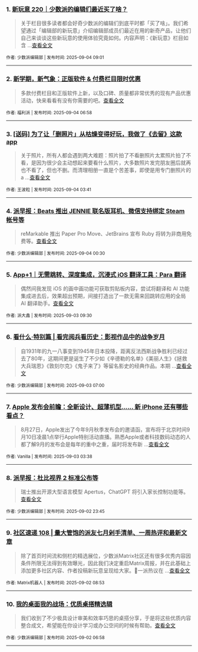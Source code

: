 ### 1. [新玩意 220｜少数派的编辑们最近买了啥？](https://sspai.com/post/102287)

> 关于栏目很多读者都会好奇少数派的编辑们到底平时都「买了啥」。我们希望通过「编辑部的新玩意」介绍编辑部成员们最近在用的新奇产品，让他们自己来谈谈这些新玩意的使用体验究竟如何。内容声明：《新玩意》栏目如含 ...[查看全文](https://sspai.com/post/102287) 

<sub>作者: 少数派编辑部 | 发布时间: 2025-09-04 09:01</sub>

---


### 2. [新学期，新气象：正版软件 & 付费栏目限时优惠](https://sspai.com/post/102267)

> 多款付费栏目和正版软件上新，以及口碑、质量都非常优秀的现有产品优惠活动，快来看看有没有你需要的吧。[查看全文](https://sspai.com/post/102267) 

<sub>作者: 福利派 | 发布时间: 2025-09-04 06:58</sub>

---


### 3. [[送码] 为了让「删照片」从枯燥变得好玩，我做了《去留》这款 app](https://sspai.com/post/102249)

> 关于照片，所有人都会遇到两大难题：照片拍了不看删照片太累照片拍了不看，是因为很少会主动想起来要看什么照片，大多数照片发完朋友圈后就再也不看了，但也不删。而清理相册一直是个苦差事，即使是用专门删照片的a ...[查看全文](https://sspai.com/post/102249) 

<sub>作者: 王波粒 | 发布时间: 2025-09-04 03:41</sub>

---


### 4. [派早报：Beats 推出 JENNIE 联名版耳机、微信支持绑定 Steam 帐号等](https://sspai.com/post/102276)

> reMarkable 推出 Paper Pro Move、JetBrains 宣布 Ruby 将转为非商用免费等。[查看全文](https://sspai.com/post/102276) 

<sub>作者: 少数派编辑部 | 发布时间: 2025-09-04 00:30</sub>

---


### 5. [App+1｜无需跳转、深度集成，沉浸式 iOS 翻译工具：Para 翻译](https://sspai.com/post/102214)

> 偶然间我发现 iOS 的画中画功能可获取剪贴板内容，尝试将翻译和 AI 功能集成进去后，效果超出预期，间接打造出了一款无需来回跳转应用的全局 AI 翻译助手。[查看全文](https://sspai.com/post/102214) 

<sub>作者: 派大鑫 | 发布时间: 2025-09-03 09:30</sub>

---


### 6. [看什么·特别篇 | 看完阅兵看历史：影视作品中的战争岁月](https://sspai.com/post/102246)

> 自1931年的九一八事变到1945年日本投降，距离反法西斯战争胜利已经过去了80年，这期间更是诞生了不少如《辛德勒的名单》《美丽人生》《拯救大兵瑞恩》《敦刻尔克》《鬼子来了》等留名影史的经典作品。本期 ...[查看全文](https://sspai.com/post/102246) 

<sub>作者: 少数派编辑部 | 发布时间: 2025-09-03 07:00</sub>

---


### 7. [Apple 发布会前瞻：全新设计、超薄机型…… 新 iPhone 还有哪些看点？](https://sspai.com/post/102244)

> 8月27日，Apple发出了今年9月秋季发布会的邀请函，宣布将于北京时间9月10日凌晨1点举行Apple特别活动直播。熟悉Apple或者科技数码动态的人都了解9月的发布会是每年的重中之重，届时将发布新 ...[查看全文](https://sspai.com/post/102244) 

<sub>作者: Vanilla | 发布时间: 2025-09-03 03:38</sub>

---


### 8. [派早报：杜比视界 2 标准公布等](https://sspai.com/post/102262)

> 瑞士推出开源大型语言模型 Apertus，ChatGPT 将引入家长控制功能等。[查看全文](https://sspai.com/post/102262) 

<sub>作者: 少数派编辑部 | 发布时间: 2025-09-02 23:45</sub>

---


### 9. [社区速递 108 | 量大管饱的派友七月剁手清单、一周热评和最新文章](https://sspai.com/post/102247)

> 除了首页时间流和侧栏的精选展位，少数派Matrix社区还有很多优秀内容因条件所限无法得到有效曝光，因此我们决定重启Matrix周报，并在此基础上添加更多社区内容、作者投稿新玩意呈现给大家。💬一派热议在 ...[查看全文](https://sspai.com/post/102247) 

<sub>作者: Matrix机器人 | 发布时间: 2025-09-02 08:53</sub>

---


### 10. [我的桌面我的战场：优质桌搭精选辑](https://sspai.com/post/102125)

> 我们收到了不少极具设计审美和效率巧思的桌搭分享，于是将这些优质内容整合成文，希望能在你设计学习或办公空间的时候有帮助。[查看全文](https://sspai.com/post/102125) 

<sub>作者: 少数派编辑部 | 发布时间: 2025-09-02 06:58</sub>

---

